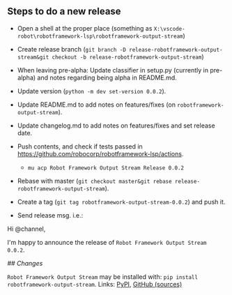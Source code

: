 
Steps to do a new release
---------------------------

- Open a shell at the proper place (something as `X:\vscode-robot\robotframework-lsp\robotframework-output-stream`)

- Create release branch (`git branch -D release-robotframework-output-stream&git checkout -b release-robotframework-output-stream`)

- When leaving pre-alpha: Update classifier in setup.py (currently in pre-alpha) and notes regarding being alpha in README.md.

- Update version (`python -m dev set-version 0.0.2`).

- Update README.md to add notes on features/fixes (on `robotframework-output-stream`).

- Update changelog.md to add notes on features/fixes and set release date.

- Push contents, and check if tests passed in https://github.com/robocorp/robotframework-lsp/actions.
  - `mu acp Robot Framework Output Stream Release 0.0.2`

- Rebase with master (`git checkout master&git rebase release-robotframework-output-stream`).

- Create a tag (`git tag robotframework-output-stream-0.0.2`) and push it.

- Send release msg. i.e.:

Hi @channel,

I'm happy to announce the release of `Robot Framework Output Stream 0.0.2`.

*## Changes*


`Robot Framework Output Stream` may be installed with: `pip install robotframework-output-stream`.
Links: [PyPI](https://pypi.org/project/robotframework-output-stream/), [GitHub (sources)](https://github.com/robocorp/robotframework-lsp/tree/master/robotframework-output-stream)